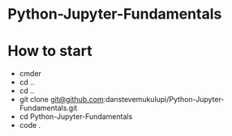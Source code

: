# Python-Jupyter-Fundamentals
# How to start
* cmder
* cd .. 
* cd ..
* git clone git@github.com:danstevemukulupi/Python-Jupyter-Fundamentals.git
* cd Python-Jupyter-Fundamentals
* code .
